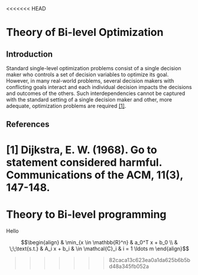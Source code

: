 <<<<<<< HEAD
# Theory of Bi-level Optimization
## Introduction

Standard single-level optimization problems consist of a single decision maker who controls a set of decision variables to optimize its goal. However, in many real-world problems, several decision makers with conflicting goals interact and each individual decision impacts the decisions and outcomes of the others. Such interdependencies cannot be captured with the standard setting of a single decision maker and other, more adequate, optimization problems are required [[1]](#1).


## References
<a id="1">[1]</a> 
Dijkstra, E. W. (1968). 
Go to statement considered harmful. 
Communications of the ACM, 11(3), 147-148.
=======
# Theory to Bi-level programming
Hello


```math
\begin{align}
& \min_{x \in \mathbb{R}^n} & a_0^T x + b_0
\\
& \;\;\text{s.t.} & A_i x + b_i & \in \mathcal{C}_i & i = 1 \ldots m
\end{align}
```
>>>>>>> 82caca13c623ea0a1da625b6b5bd48a345fb052a
